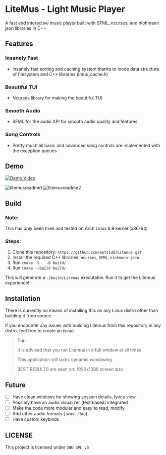 # LiteMus - Light Music Player

A fast and interactive music player built with SFML, ncurses, and nlohmann json libraries in C++.

## Features

### Insanely Fast

* Insanely fast sorting and caching system thanks to Inode data structure of filesystem and C++ libraries (lmus_cache.h)

### Beautiful TUI

* Ncurses library for making the beautiful TUI

### Smooth Audio

* SFML for the audio API for smooth audio quality and features

### Song Controls

* Pretty much all basic and advanced song controls are implemented with the exception queues

## Demo

[![Demo Video](https://github.com/nots1dd/Litemus/assets/140317709/cce9fc82-14f5-4983-bfa8-a5b714d20910)](https://github.com/nots1dd/Litemus/assets/140317709/cce9fc82-14f5-4983-bfa8-a5b714d20910)

![litemusreadme1](https://github.com/nots1dd/Litemus/assets/140317709/c270df7d-af84-4cf9-a0b7-b475f27a2081)
![litemusreadme2](https://github.com/nots1dd/Litemus/assets/140317709/56a5010b-d71e-4a4a-ac27-0ec880970052)

## Build

### Note:

This has only been tried and tested on Arch Linux 6.9 kernel (x86-64)

### Steps:

1. Clone this repository: `https://github.com/nots1dd/Litemus.git`
2. Install the required C++ libraries: `ncurses`, `SFML`, `nlohmann-json`
3. Run `cmake -S . -B build/`
4. Run `cmake --build build/`

This will generate a `./build/Litemus` executable. Run it to get the Litemus experience!

## Installation

There is currently no means of installing this on any Linux distro other than building it from source.

If you encounter any issues with building Litemus from this repository in any distro, feel free to create an issue.

> **Tip:**
> 
> It is advised that you run Litemus in a full window at all times 
> 
> This application still lacks dynamic windowing
> 
> BEST RESULTS are seen on: 1920x1080 screen size 

## Future

- [ ] Have clean windows for showing session details, lyrics view
- [ ] Possibly have an audio visualizer (text based) integrated
- [ ] Make the code more modular and easy to read, modify
- [ ] Add other audio formats (.wav, .flac)
- [ ] Have custom keybinds

## LICENSE

This project is licensed under `GNU GPL v3`
